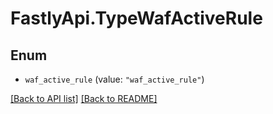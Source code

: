 # FastlyApi.TypeWafActiveRule

## Enum


* `waf_active_rule` (value: `"waf_active_rule"`)



[[Back to API list]](../../README.md#endpoints) [[Back to README]](../../README.md)
